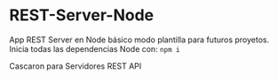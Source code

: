 # REST-Server-Node
App REST Server en Node básico modo plantilla para futuros proyetos.
Inicia todas las dependencias Node con: ``` npm i ```

Cascaron para Servidores REST API
